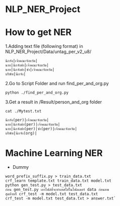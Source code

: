 # NLP\_NER\_Project

# How to get NER
1.Adding text file (following format) in NLP_NER_Project/Data/untag_per_v2_u8/  
```
นิกจัง|เจ้าคณะจังหวัด|
นาย|นิกจังซ่า|เจ้าคณะจังหวัด|
นาย|นิกจังซ่า|ซ่า|เจ้าคณะจังหวัด|
บริษัท|นิกจัง|
```
2.Go to Script Folder and run find_per_and_org.py
```
python ./find_per_and_org.py
```
3.Get a result in /Result/person_and_org folder
```
cat ./Mytest.txt
```

```
นิกจัง(per)|เจ้าคณะจังหวัด|
นาย|นิกจังซ่า(per)|เจ้าคณะจังหวัด|
นาย|นิกจังซ่า(per)|ซ่า(per)|เจ้าคณะจังหวัด|
บริษัท|นิกจัง(org)|
```


# Machine Learning NER


- Dummy 

```
word_prefix_suffix.py > train_data.txt
crf_learn template.txt train_data.txt model.txt
python gen_test.py > test_data.txt
ก่อน gen_test.py เอาไฟล์ที่จะทำเทสใส่ในโฟลเดอร์ data ก่อนอพ
สุดท้ายก็ crf_test -m model.txt test_data.txt
crf_test -m model.txt test_data.txt > answer.txt`
```
